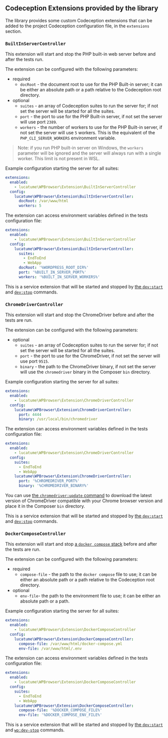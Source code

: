 ## Codeception Extensions provided by the library

The library provides some custom Codeception extensions that can be added to the project Codeception configuration file,
in the `extensions` section.

### `BuiltInServerController`

This extension will start and stop the PHP built-in web server before and after the tests run.

The extension can be configured with the following parameters:

* required
    * `docRoot` - the document root to use for the PHP Built-in server; it can be either an absolute path or a path
      relative to the Codeception root directory.
* optional
    * `suites` - an array of Codeception suites to run the server for; if not set the server will be started for all the
      suites.
    * `port` - the port to use for the PHP Built-in server, if not set the server will use port `2389`.
    * `workers` - the number of workers to use for the PHP Built-in server, if not set the server will use `5` workers.
      This is the equivalent of the `PHP_CLI_SERVER_WORKERS` environment variable.

> Note: if you run PHP built-in server on Windows, the `workers` parameter will be ignored and the server will always
> run with a single worker. This limit is not present in WSL.

Example configuration starting the server for all suites:

```yaml
extensions:
  enabled:
    - lucatume\WPBrowser\Extension\BuiltInServerController
  config:
    lucatume\WPBrowser\Extension\BuiltInServerController:
      docRoot: /var/www/html
      workers: 5
```

The extension can access environment variables defined in the tests configuration file:

```yaml
extensions:
  enabled:
    - lucatume\WPBrowser\Extension\BuiltInServerController
  config:
    lucatume\WPBrowser\Extension\BuiltInServerController:
      suites:
        - EndToEnd
        - WebApp
      docRoot: '%WORDPRESS_ROOT_DIR%'
      port: '%BUILT_IN_SERVER_PORT%'
      workers: '%BUILT_IN_SERVER_WORKERS%'
```

This is a service extension that will be started and stopped by [the `dev:start`](commands.md#devstart)
and [`dev:stop`](commands.md#devstop) commands.

### `ChromeDriverController`

This extension will start and stop the ChromeDriver before and after the tests are run.

The extension can be configured with the following parameters:

* optional
    * `suites` - an array of Codeception suites to run the server for; if not set the server will be started for all the
      suites.
    * `port` - the port to use for the ChromeDriver, if not set the server will use port `9515`.
    * `binary` - the path to the ChromeDriver binary, if not set the server will use the `chromedriver` binary in the
      Composer `bin` directory.

Example configuration starting the server for all suites:

```yaml
extensions:
  enabled:
    - lucatume\WPBrowser\Extension\ChromeDriverController
  config:
    lucatume\WPBrowser\Extension\ChromeDriverController:
      port: 4444
      binary: /usr/local/bin/chromedriver
```

The extension can access environment variables defined in the tests configuration file:

```yaml
extensions:
  enabled:
    - lucatume\WPBrowser\Extension\ChromeDriverController
  config:
    suites:
      - EndToEnd
      - WebApp
    lucatume\WPBrowser\Extension\ChromeDriverController:
      port: '%CHROMEDRIVER_PORT%'
      binary: '%CHROMEDRIVER_BINARY%'
```

You can use [the `chromedriver:update` command](commands.md#chromedriverupdate) to download the latest version of
ChromeDriver
compatible with your Chrome browser version and place it in the Composer `bin` directory.

This is a service extension that will be started and stopped by [the `dev:start`](commands.md#devstart)
and [`dev:stop`](commands.md#devstop) commands.

### `DockerComposeController`

This extension will start and stop [a `docker compose` stack][1] before and after the tests are run.

The extension can be configured with the following parameters:

* required
    * `compose-file` - the path to the `docker compose` file to use; it can be either an absolute path or a path
      relative to the Codeception root directory.
* optional
    * `env-file`- the path to the environment file to use; it can be either an absolute path or a path.

Example configuration starting the server for all suites:

```yaml
extensions:
  enabled:
    - lucatume\WPBrowser\Extension\DockerComposeController
  config:
    lucatume\WPBrowser\Extension\DockerComposeController:
      compose-file: /var/www/html/docker-compose.yml
      env-file: /var/www/html/.env
```

The extension can access environment variables defined in the tests configuration file:

```yaml
extensions:
  enabled:
    - lucatume\WPBrowser\Extension\DockerComposeController
  config:
    suites:
      - EndToEnd
      - WebApp
    lucatume\WPBrowser\Extension\DockerComposeController:
      compose-file: '%DOCKER_COMPOSE_FILE%'
      env-file: '%DOCKER_COMPOSE_ENV_FILE%'
```

This is a service extension that will be started and stopped by [the `dev:start`](commands.md#devstart)
and [`wp:dev-stop`](commands.md#devstop) commands.

[1]: https://docs.docker.com
